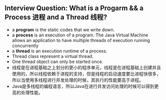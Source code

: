 ## Interview Question: What is a Progarm && a Process 进程 and a Thread 线程?

- a **program** is the static codes that we write down.
- a **process** is an execution of a program. The Java Virtual Machine allows an application to have multiple threads of execution running concurrently
- a **thread** is an execution runtime of a process.
- Thread class represent a virtual thread.
- One thread object can only be started once.
- 线程是在进程基础之上划分的更小的程序单元，线程是在进程基础上创建并且使用的，所以线程依赖于进程的支持，但是线程的启动速度要比进程快很多，所以当使用多线程进行并发处理的时候，其执行的性能要高于进程。
- Java是多线程的编程语言，所以Java在进行并发访问处理的时候可以得到更高的处理性能。
